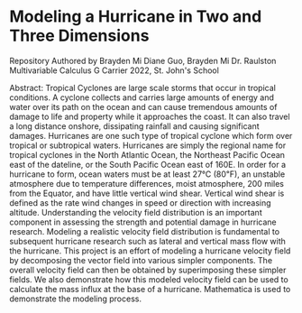 # Modeling a Hurricane in Two and Three Dimensions
Repository Authored by Brayden Mi
Diane Guo, Brayden Mi
Dr. Raulston
Multivariable Calculus G Carrier 2022, St. John's School

Abstract:
Tropical Cyclones are large scale storms that occur in tropical conditions. A cyclone collects and carries large amounts of energy and water over its path on the ocean and can cause tremendous amounts of damage to life and property while it approaches the coast. It can also travel a long distance onshore, dissipating rainfall and causing significant damages.
Hurricanes are one such type of tropical cyclone which form over tropical or subtropical waters.  Hurricanes are simply the regional name for tropical cyclones in the North Atlantic Ocean, the Northeast Pacific Ocean east of the dateline, or the South Pacific Ocean east of 160E. In order for a hurricane to form, ocean waters must be at least 27℃ (80℉), an unstable atmosphere due to temperature differences, moist atmosphere, 200 miles from the Equator, and have little vertical wind shear. Vertical wind shear is defined as the rate wind changes in speed or direction with increasing altitude.
Understanding the velocity field distribution is an important component in assessing the strength and potential damage in hurricane research. Modeling a realistic velocity field distribution is fundamental to subsequent hurricane research such as lateral and vertical mass flow with the hurricane. This project is an effort of modeling a hurricane velocity field by decomposing the vector field into various simpler components. The overall velocity field can then be obtained by superimposing these simpler fields. We also demonstrate how this modeled velocity field can be used to calculate the mass influx at the base of a hurricane.  Mathematica is used to demonstrate the modeling process. 

